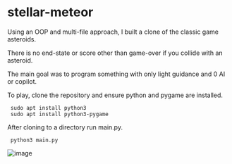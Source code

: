 # stellar-meteor
Using an OOP and multi-file approach, I built a clone of the classic game asteroids.

There is no end-state or score other than game-over if you collide with an asteroid.

The main goal was to program something with only light guidance and 0 AI or copilot.

To play, clone the repository and ensure python and pygame are installed.
```
 sudo apt install python3
 sudo apt install python3-pygame
```
After cloning to a directory run main.py.

```
 python3 main.py
```
![image](https://github.com/user-attachments/assets/abc18497-c581-41e3-8c3a-d6aca9899558)
